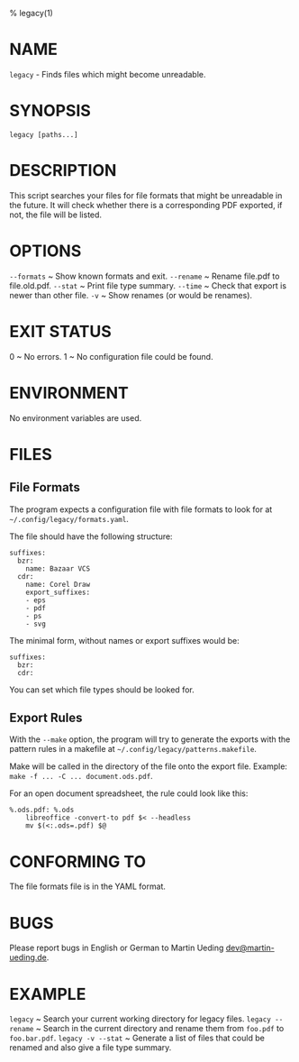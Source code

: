 % legacy(1)

# NAME

`legacy` - Finds files which might become unreadable.

# SYNOPSIS

	legacy [paths...]

# DESCRIPTION

This script searches your files for file formats that might be unreadable in
the future. It will check whether there is a corresponding PDF exported, if
not, the file will be listed.

# OPTIONS

`--formats`
  ~	Show known formats and exit.
`--rename`
  ~	Rename file.pdf to file.old.pdf.
`--stat`
  ~	Print file type summary.
`--time`
  ~	Check that export is newer than other file.
`-v`
  ~	Show renames (or would be renames).

# EXIT STATUS

0
  ~ No errors.
1
  ~ No configuration file could be found.

# ENVIRONMENT

No environment variables are used.

# FILES

## File Formats

The program expects a configuration file with file formats to look for at
`~/.config/legacy/formats.yaml`.

The file should have the following structure:

	suffixes:
	  bzr:
		name: Bazaar VCS
	  cdr:
		name: Corel Draw
		export_suffixes:
		- eps
		- pdf
		- ps
		- svg

The minimal form, without names or export suffixes would be:

	suffixes:
	  bzr:
	  cdr:

You can set which file types should be looked for.

## Export Rules

With the `--make` option, the program will try to generate the exports with the pattern rules in a makefile at `~/.config/legacy/patterns.makefile`.

Make will be called in the directory of the file onto the export file. Example:  `make -f ... -C ... document.ods.pdf`.

For an open document spreadsheet, the rule could look like this:

	%.ods.pdf: %.ods
		libreoffice -convert-to pdf $< --headless
		mv $(<:.ods=.pdf) $@

# CONFORMING TO

The file formats file is in the YAML format.

# BUGS

Please report bugs in English or German to Martin Ueding <dev@martin-ueding.de>.

# EXAMPLE

`legacy`
  ~ Search your current working directory for legacy files.
`legacy --rename`
  ~ Search in the current directory and rename them from `foo.pdf` to `foo.bar.pdf`.
`legacy -v --stat`
  ~ Generate a list of files that could be renamed and also give a file type summary.

